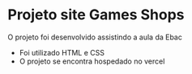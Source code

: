 <h1>Projeto site Games Shops</h1>
<p>O projeto foi desenvolvido assistindo a aula da Ebac</p>
<ul>
  <li>Foi utilizado HTML e CSS</li>
  <li>O projeto se encontra hospedado no vercel</li>
</ul>
